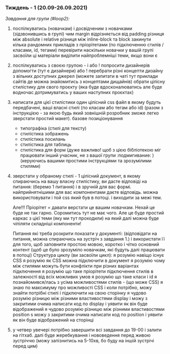 ### Тиждень - 1 (20.09-26.09.2021)
*Завдання для групи (#loop2):*


1. поспілкуватись (новачкам) і досвідченим з новачками (зідзвонившись в групі)
    чим margin відрізняється від padding
    різниця між absolute і relative
    різниця між inline-block та block
    закинути кілька рандомних прикладів з пріорітетами (по підключенню стилів / класами, id, тегами) перевірити наскільки новачки у вашій групі засвоїли ці матеріали
    виділити найпроблемніші теми, якщо вони є
2. поспілкуватись з своєю групою - і
   або ! попросити дизайнерів допомогти (тут є дизайнери)
   або ! перебрати різні концепти дизайну з вільних доступних джерел (можете запитати в чаті тут приклади сайтів де можна знайомитись з концептами дищайнів)
   обрати цілісну стилістику для свого проєкту (яка буде вдосконалюватись але буде водночас дотримуватись у ваших наступних проєктах)
3. написати для цієї стилістики один цілісний css файл в якому будуть передбачені, ваші власні стилі (по класам або тегам або id) (разом з інструкцією - за якою будь який зовнішній розробник зможе легко зверстати простий макет).
   базове позиціонування
    - типографіка (стилі для тексту)
    - стилістика зображень
    - стилістика посилань
    - стилістика для таблиць
    - стилістика для форм
   (дуже важливо! щоб з цією бібліотекою міг працювати інший учасник, не з вашої групи :подмигивание: ) (керуючись вашими простими інструкціями та зрозумілими стилями)
4. зверстати у обраному стилі - 1 цілісний документ, в якому спираючись на вашу власну стилістику, ви дасте відповіді на питання:
   (беремо 1 питання) і в зручній для вас формі. найприйнятнішими для вас компонентами даєте відповідь.
   можна використовувати і той css який був в потоці. і виходити за межі тем.
   
    Але!!!
   Пріорітет = давати верстати це вашим новачкам.
   Нехай це буде не так гарно. Соромитись тут не має чого.
   Але це буде простий каркас з цієї теми (яку ми тут проходили) на який далі можна буде чіпіляти складніші компоненти!
   
    Питання які треба розкрити показати у документі:
   (відповідати на питання, можна спираючись на зустріч з завдання 1.) і використати її для того, щоб заповнити простою мовою, коротко і чітко основний контент (щоб це було зрозуміло новачкам, які будуть далі працювати в потоці)
   Структура циклу (ви засвоїли цикл):
   я розумію навіщо існує CSS
   я розумію як CSS можна підключити в документ
   я розумію чому між стилями можуть бути конфлікти при різних варіантах підключення
   я розумію що таке пріорітети підключення стилів в залежності від всіх можливих умов
   я розумію що таке класи і id
   я познайомився/лась з усіма можливостями стилів - (що може CSS) я знаю по максимуму про можливості CSS і коли потрібно, можу знайти потрібні стилі і підключити на свою сторінку
   я чудово розумію різницю між різними властивостями display і можу з закритими очима написати код по display і уявити як він буде відображений
   я чудово розумію різницю між різними властивостями positіon s можу з закритими очима написати код по positіon і уявити як він буде відображений на сторінці

5. у четвер увечері потрібно завершити всі завдання
   до 19-00 і залити на гітхаб.
   далі буде жеребкування і нововедення перед живою зустріччю
   (можу запізнитись на 5-10хв, бо буду на іншій зустрічі перед цим)



